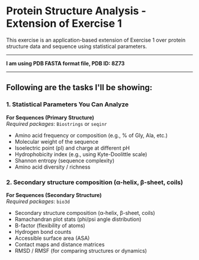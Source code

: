 # Protein Structure Analysis - Extension of Exercise 1

This exercise is an application-based extension of Exercise 1 over protein structure data and sequence using statistical parameters.

---

**I am using PDB FASTA format file, PDB ID: 8Z73**

---

## Following are the tasks I'll be showing:

### 1. Statistical Parameters You Can Analyze  
**For Sequences (Primary Structure)**  
_Required packages_: `Biostrings` or `seqinr`

- Amino acid frequency or composition (e.g., % of Gly, Ala, etc.)
- Molecular weight of the sequence
- Isoelectric point (pI) and charge at different pH
- Hydrophobicity index (e.g., using Kyte-Doolittle scale)
- Shannon entropy (sequence complexity)
- Amino acid diversity / richness

### 2. Secondary structure composition (α-helix, β-sheet, coils)  
**For Sequences (Secondary Structure)**  
_Required packages_: `bio3d`

- Secondary structure composition (α-helix, β-sheet, coils)
- Ramachandran plot stats (phi/psi angle distribution)
- B-factor (flexibility of atoms)
- Hydrogen bond counts
- Accessible surface area (ASA)
- Contact maps and distance matrices
- RMSD / RMSF (for comparing structures or dynamics)
